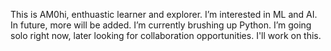This is AM0hi, enthuastic learner and explorer. I’m interested in ML and AI. In future, more will be added. I’m currently brushing up Python. I’m going solo right now, later looking for collaboration opportunities. I'll work on this.

<!---
AM0hi/AM0hi is a ✨ special ✨ repository because its `README.md` (this file) appears on your GitHub profile.
You can click the Preview link to take a look at your changes.
--->
